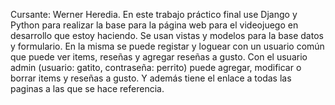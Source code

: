 Cursante: Werner Heredia. En este trabajo práctico final use Django y Python para realizar la base para la página web para el videojuego en desarrollo que estoy haciendo. Se usan vistas y modelos para la base datos y formulario. En la misma se puede registar y loguear con un usuario común que puede ver items, reseñas y agregar reseñas a gusto. Con el usuario admin (usuario: gatito, contraseña: perrito) puede agregar, modificar o borrar items y reseñas a gusto. Y además tiene el enlace a todas las paginas a las que se hace referencia.
